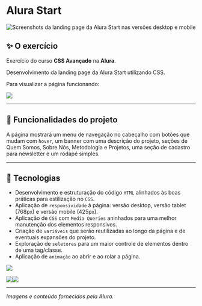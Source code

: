 # Alura Start
![Screenshots da landing page da Alura Start nas versões desktop e mobile](https://github.com/user-attachments/assets/c1514214-2b04-4924-a1c0-ac59f29348ad)

## ✨ O exercício

Exercício do curso <b>CSS Avançado</b> na <b>Alura</b>.

Desenvolvimento da landing page da Alura Start utilizando CSS.

Para visualizar a página funcionando: 

<a href="https://lucasjdantas.github.io/exercicio-alura-css-avancado-4/" target="_blank"><img loading="lazy" src="https://img.shields.io/badge/GitHub%20Pages-222222?style=for-the-badge&logo=github%20Pages&logoColor=white" target="_blank"></a>

<hr>

## 🔨 Funcionalidades do projeto

A página mostrará um menu de navegação no cabeçalho com botões que mudam com `hover`, um banner com uma descrição do projeto, seções de Quem Somos, Sobre Nós, Metodologia e Projetos, uma seção de cadastro para newsletter e um rodapé simples.

<hr>

## 🚀 Tecnologias

- Desenvolvimento e estruturação do código `HTML` alinhados às boas práticas para estilização no `CSS`.
- Aplicação de `responsividade` à página: versão desktop, versão tablet (768px) e versão mobile (425px).
- Aplicação de `CSS` com `Media Queries` aninhados para uma melhor manutenção dos elementos responsivos.
- Criação de `variáveis` que serão reutilizadas ao longo da página e de eventuais expansões do projeto.
- Exploração de `seletores` para um maior controle de elementos dentro de uma tag/classe.
- Aplicação de `animação` ao abrir e ao rolar a página.

<img loading="laz" src="https://img.shields.io/badge/VSCode-0078D4?style=for-the-badge&logo=visual%20studio%20code&logoColor=white">

<img loading="lazy" src="https://img.shields.io/badge/HTML5-E34F26?style=for-the-badge&logo=html5&logoColor=white"><img loading="lazy" src="https://img.shields.io/badge/CSS3-1572B6?style=for-the-badge&logo=css3&logoColor=white">

<hr>

*Imagens e conteúdo fornecidos pela Alura.*
